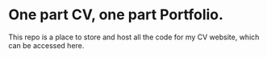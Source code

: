 # One part CV, one part Portfolio.

This repo is a place to store and host all the code for my CV website, which can be accessed here.